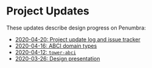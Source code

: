 # Project Updates

These updates describe design progress on Penumbra:

- [2020-04-20: Project update log and issue tracker](./updates/2020-04-20.md)
- [2020-04-16: ABCI domain types](./updates/2020-04-16.md)
- [2020-04-12: `tower-abci`](./updates/2020-04-12.md)
- [2020-03-26: Design presentation](./updates/2020-03-26.md)